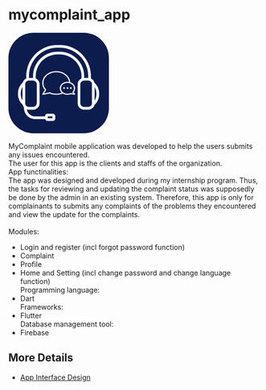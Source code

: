 # mycomplaint_app

<img src="/assets/images/complaint_app_logo.png" alt="app_name" width="200" height="200" style="border-radius:50px;">

MyComplaint mobile application was developed to help the users submits any issues encountered. <br>
The user for this app is the clients and staffs of the organization. <br>
App functinalities: <br>
The app was designed and developed during my internship program. Thus, the tasks for reviewing and updating the complaint status was supposedly be done by the admin in an existing system. Therefore, this app is only for complainants to submits any complaints of the problems they encountered and view the update for the complaints. <br><br>
Modules:
- Login and register (incl forgot password function)
- Complaint
- Profile
- Home and Setting (incl change password and change language function)<br>
Programming language: 
- Dart<br>
Frameworks: 
- Flutter<br>
Database management tool: 
- Firebase<br>

## More Details
- [App Interface Design](/document/mycomplaint_app_design.pdf)